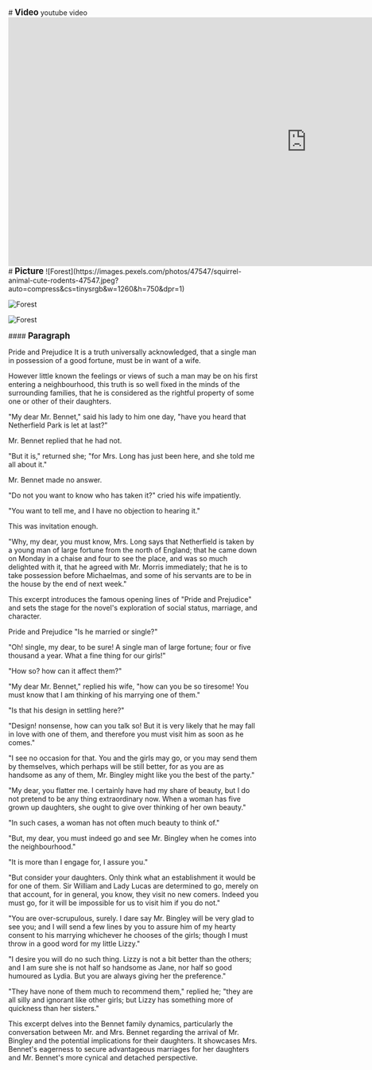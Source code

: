 
<div id="Video">
# <span style="font-size:larger;font-weight:bold;">Video</span>
<!-- <video width="800" height="240" controls>
  <source src="https://www.youtube.com/watch?v=cbI7Oao5qM8&ab_channel=o9Solutions%2CInc." type="video/mp4">
  Your browser does not support the video tag.
</video> -->
youtube video
<iframe width="1200" height="500" src="https://www.youtube.com/embed/cbI7Oao5qM8" frameborder="0" allowfullscreen></iframe>

</div>
<div id="Picture">
# <span style="font-size:larger;font-weight:bold;">Picture</span>
![Forest](https://images.pexels.com/photos/47547/squirrel-animal-cute-rodents-47547.jpeg?auto=compress&cs=tinysrgb&w=1260&h=750&dpr=1)

![Forest](https://images.pexels.com/photos/162140/duckling-birds-yellow-fluffy-162140.jpeg?auto=compress&cs=tinysrgb&w=1260&h=750&dpr=1)

![Forest](https://images.pexels.com/photos/1829979/pexels-photo-1829979.jpeg?auto=compress&cs=tinysrgb&w=1260&h=750&dpr=1)
</div>
<div id="Paragraph">
#### <span style="font-size:larger;font-weight:bold;">Paragraph</span>

Pride and Prejudice
It is a truth universally acknowledged, that a single man in possession of a good fortune, must be in want of a wife.

However little known the feelings or views of such a man may be on his first entering a neighbourhood, this truth is so well fixed in the minds of the surrounding families, that he is considered as the rightful property of some one or other of their daughters.

"My dear Mr. Bennet," said his lady to him one day, "have you heard that Netherfield Park is let at last?"

Mr. Bennet replied that he had not.

"But it is," returned she; "for Mrs. Long has just been here, and she told me all about it."

Mr. Bennet made no answer.

"Do not you want to know who has taken it?" cried his wife impatiently.

"You want to tell me, and I have no objection to hearing it."

This was invitation enough.

"Why, my dear, you must know, Mrs. Long says that Netherfield is taken by a young man of large fortune from the north of England; that he came down on Monday in a chaise and four to see the place, and was so much delighted with it, that he agreed with Mr. Morris immediately; that he is to take possession before Michaelmas, and some of his servants are to be in the house by the end of next week."

This excerpt introduces the famous opening lines of "Pride and Prejudice" and sets the stage for the novel's exploration of social status, marriage, and character.

Pride and Prejudice
"Is he married or single?"

"Oh! single, my dear, to be sure! A single man of large fortune; four or five thousand a year. What a fine thing for our girls!"

"How so? how can it affect them?"

"My dear Mr. Bennet," replied his wife, "how can you be so tiresome! You must know that I am thinking of his marrying one of them."

"Is that his design in settling here?"

"Design! nonsense, how can you talk so! But it is very likely that he may fall in love with one of them, and therefore you must visit him as soon as he comes."

"I see no occasion for that. You and the girls may go, or you may send them by themselves, which perhaps will be still better, for as you are as handsome as any of them, Mr. Bingley might like you the best of the party."

"My dear, you flatter me. I certainly have had my share of beauty, but I do not pretend to be any thing extraordinary now. When a woman has five grown up daughters, she ought to give over thinking of her own beauty."

"In such cases, a woman has not often much beauty to think of."

"But, my dear, you must indeed go and see Mr. Bingley when he comes into the neighbourhood."

"It is more than I engage for, I assure you."

"But consider your daughters. Only think what an establishment it would be for one of them. Sir William and Lady Lucas are determined to go, merely on that account, for in general, you know, they visit no new comers. Indeed you must go, for it will be impossible for us to visit him if you do not."

"You are over-scrupulous, surely. I dare say Mr. Bingley will be very glad to see you; and I will send a few lines by you to assure him of my hearty consent to his marrying whichever he chooses of the girls; though I must throw in a good word for my little Lizzy."

"I desire you will do no such thing. Lizzy is not a bit better than the others; and I am sure she is not half so handsome as Jane, nor half so good humoured as Lydia. But you are always giving her the preference."

"They have none of them much to recommend them," replied he; "they are all silly and ignorant like other girls; but Lizzy has something more of quickness than her sisters."

This excerpt delves into the Bennet family dynamics, particularly the conversation between Mr. and Mrs. Bennet regarding the arrival of Mr. Bingley and the potential implications for their daughters. It showcases Mrs. Bennet's eagerness to secure advantageous marriages for her daughters and Mr. Bennet's more cynical and detached perspective.
</div>